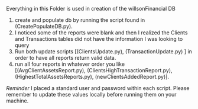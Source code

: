 Everything in this Folder is used in creation of the willsonFinancial DB

1. create and populate db by running the script found in (CreatePopulateDB.py).
2. I noticed some of the reports were blank and then I realized the Clients and Transactions tables did not have the information I was looking to query
3. Run both update scripts [(ClientsUpdate.py), (TransactionUpdate.py) ] in order to have all reports return valid data.
4. run all four reports in whatever order you like [(AvgClientAssetsReport.py), (ClientsHighTransactionReport.py),(HighestTotalAssetsReports.py), (newClientsAddedReport.py)]. 

*Reminder*
I placed a standard user and password within each script. Please remember to update these values locally before running them on your machine.
